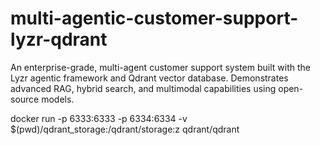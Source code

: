 # multi-agentic-customer-support-lyzr-qdrant
An enterprise-grade, multi-agent customer support system built with the Lyzr agentic framework and Qdrant vector database. Demonstrates advanced RAG, hybrid search, and multimodal capabilities using open-source models.



docker run -p 6333:6333 -p 6334:6334 -v $(pwd)/qdrant_storage:/qdrant/storage:z qdrant/qdrant


